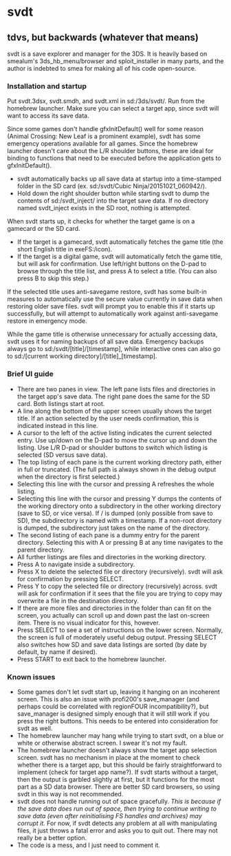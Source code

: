 # svdt
## tdvs, but backwards (whatever that means)
svdt is a save explorer and manager for the 3DS. It is heavily based on smealum's 3ds_hb_menu/browser and sploit_installer in many parts, and the author is indebted to smea for making all of his code open-source.

### Installation and startup
Put svdt.3dsx, svdt.smdh, and svdt.xml in sd:/3ds/svdt/. Run from the homebrew launcher. Make sure you can select a target app, since svdt will want to access its save data.

Since some games don't handle gfxInitDefault() well for some reason (Animal Crossing: New Leaf is a prominent example), svdt has some emergency operations available for all games. Since the homebrew launcher doesn't care about the L/R shoulder buttons, these are ideal for binding to functions that need to be executed before the application gets to gfxInitDefault().
* svdt automatically backs up all save data at startup into a time-stamped folder in the SD card (ex. sd:/svdt/Cubic Ninja/20151021_060942/).
* Hold down the right shoulder button while starting svdt to dump the contents of sd:/svdt_inject/ into the target save data. If no directory named svdt_inject exists in the SD root, nothing is attempted.

When svdt starts up, it checks for whether the target game is on a gamecard or the SD card.
* If the target is a gamecard, svdt automatically fetches the game title (the short English title in exeFS:/icon).
* If the target is a digital game, svdt will automatically fetch the game title, but will ask for confirmation. Use left/right buttons on the D-pad to browse through the title list, and press A to select a title. (You can also press B to skip this step.)

If the selected title uses anti-savegame restore, svdt has some built-in measures to automatically use the secure value currently in save data when restoring older save files. svdt will prompt you to enable this if it starts up successfully, but will attempt to automatically work against anti-savegame restore in emergency mode.

While the game title is otherwise unnecessary for actually accessing data, svdt uses it for naming backups of all save data. Emergency backups always go to sd:/svdt/[title]/[timestamp], while interactive ones can also go to sd:/[current working directory]/[title]_[timestamp].

### Brief UI guide
* There are two panes in view. The left pane lists files and directories in the target app's save data. The right pane does the same for the SD card. Both listings start at root.
* A line along the bottom of the upper screen usually shows the target title. If an action selected by the user needs confirmation, this is indicated instead in this line.
* A cursor to the left of the active listing indicates the current selected entry. Use up/down on the D-pad to move the cursor up and down the listing. Use L/R D-pad or shoulder buttons to switch which listing is selected (SD versus save data).
* The top listing of each pane is the current working directory path, either in full or truncated. (The full path is always shown in the debug output when the directory is first selected.)
 * Selecting this line with the cursor and pressing A refreshes the whole listing.
 * Selecting this line with the cursor and pressing Y dumps the contents of the working directory onto a subdirectory in the other working directory (save to SD, or vice versa). If / is dumped (only possible from save to SD), the subdirectory is named with a timestamp. If a non-root directory is dumped, the subdirectory just takes on the name of the directory.
* The second listing of each pane is a dummy entry for the parent directory. Selecting this with A or pressing B at any time navigates to the parent directory.
* All further listings are files and directories in the working directory.
 * Press A to navigate inside a subdirectory.
 * Press X to delete the selected file or directory (recursively). svdt will ask for confirmation by pressing SELECT.
 * Press Y to copy the selected file or directory (recursively) across. svdt will ask for confirmation if it sees that the file you are trying to copy may overwrite a file in the destination directory.
 * If there are more files and directories in the folder than can fit on the screen, you actually can scroll up and down past the last on-screen item. There is no visual indicator for this, however.
* Press SELECT to see a set of instructions on the lower screen. Normally, the screen is full of moderately useful debug output. Pressing SELECT also switches how SD and save data listings are sorted (by date by default, by name if desired).
* Press START to exit back to the homebrew launcher.

### Known issues
* Some games don't let svdt start up, leaving it hanging on an incoherent screen. This is also an issue with profi200's save_manager (and perhaps could be correlated with regionFOUR incompatibility?), but save_manager is designed simply enough that it will still work if you press the right buttons. This needs to be entered into consideration for svdt as well.
* The homebrew launcher may hang while trying to start svdt, on a blue or white or otherwise abstract screen. I swear it's not my fault.
* The homebrew launcher doesn't always show the target app selection screen. svdt has no mechanism in place at the moment to check whether there is a target app, but this should be fairly straightforward to implement (check for target app name?). If svdt starts without a target, then the output is garbled slightly at first, but it functions for the most part as a SD data browser. There are better SD card browsers, so using svdt in this way is not recommended.
* svdt does not handle running out of space gracefully. *This is because if the save data does run out of space, then trying to continue writing to save data (even after reinitialising FS handles and archives) may corrupt it.* For now, if svdt detects any problem at all with manipulating files, it just throws a fatal error and asks you to quit out. There may not really be a better option.
* The code is a mess, and I just need to comment it.
